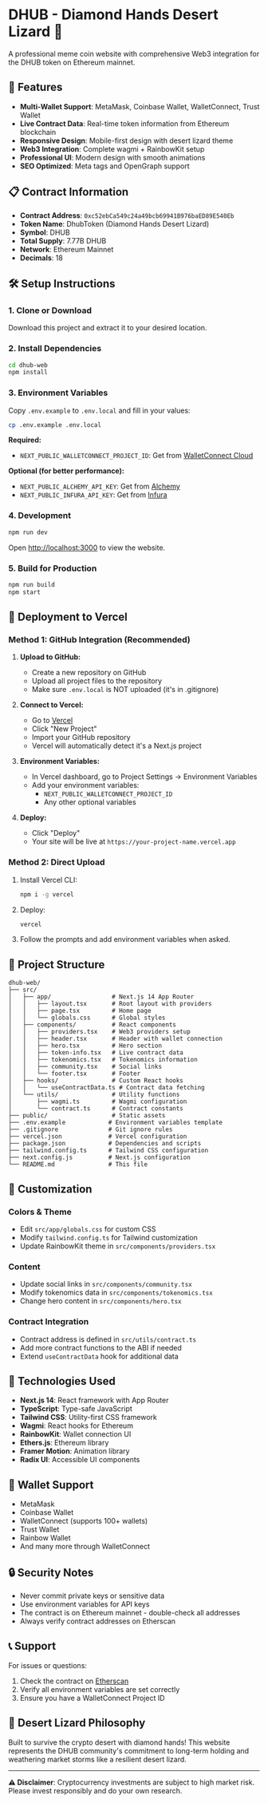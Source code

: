 
# DHUB - Diamond Hands Desert Lizard 🦎

A professional meme coin website with comprehensive Web3 integration for the DHUB token on Ethereum mainnet.

## 🚀 Features

- **Multi-Wallet Support**: MetaMask, Coinbase Wallet, WalletConnect, Trust Wallet
- **Live Contract Data**: Real-time token information from Ethereum blockchain
- **Responsive Design**: Mobile-first design with desert lizard theme
- **Web3 Integration**: Complete wagmi + RainbowKit setup
- **Professional UI**: Modern design with smooth animations
- **SEO Optimized**: Meta tags and OpenGraph support

## 📋 Contract Information

- **Contract Address**: `0xc52ebCa549c24a49bcb69941B976baED89E540Eb`
- **Token Name**: DhubToken (Diamond Hands Desert Lizard)
- **Symbol**: DHUB
- **Total Supply**: 7.77B DHUB
- **Network**: Ethereum Mainnet
- **Decimals**: 18

## 🛠️ Setup Instructions

### 1. Clone or Download

Download this project and extract it to your desired location.

### 2. Install Dependencies

```bash
cd dhub-web
npm install
```

### 3. Environment Variables

Copy `.env.example` to `.env.local` and fill in your values:

```bash
cp .env.example .env.local
```

**Required:**
- `NEXT_PUBLIC_WALLETCONNECT_PROJECT_ID`: Get from [WalletConnect Cloud](https://cloud.walletconnect.com)

**Optional (for better performance):**
- `NEXT_PUBLIC_ALCHEMY_API_KEY`: Get from [Alchemy](https://www.alchemy.com)
- `NEXT_PUBLIC_INFURA_API_KEY`: Get from [Infura](https://infura.io)

### 4. Development

```bash
npm run dev
```

Open [http://localhost:3000](http://localhost:3000) to view the website.

### 5. Build for Production

```bash
npm run build
npm start
```

## 🚀 Deployment to Vercel

### Method 1: GitHub Integration (Recommended)

1. **Upload to GitHub:**
   - Create a new repository on GitHub
   - Upload all project files to the repository
   - Make sure `.env.local` is NOT uploaded (it's in .gitignore)

2. **Connect to Vercel:**
   - Go to [Vercel](https://vercel.com)
   - Click "New Project"
   - Import your GitHub repository
   - Vercel will automatically detect it's a Next.js project

3. **Environment Variables:**
   - In Vercel dashboard, go to Project Settings → Environment Variables
   - Add your environment variables:
     - `NEXT_PUBLIC_WALLETCONNECT_PROJECT_ID`
     - Any other optional variables

4. **Deploy:**
   - Click "Deploy"
   - Your site will be live at `https://your-project-name.vercel.app`

### Method 2: Direct Upload

1. Install Vercel CLI:
   ```bash
   npm i -g vercel
   ```

2. Deploy:
   ```bash
   vercel
   ```

3. Follow the prompts and add environment variables when asked.

## 📁 Project Structure

```
dhub-web/
├── src/
│   ├── app/                 # Next.js 14 App Router
│   │   ├── layout.tsx       # Root layout with providers
│   │   ├── page.tsx         # Home page
│   │   └── globals.css      # Global styles
│   ├── components/          # React components
│   │   ├── providers.tsx    # Web3 providers setup
│   │   ├── header.tsx       # Header with wallet connection
│   │   ├── hero.tsx         # Hero section
│   │   ├── token-info.tsx   # Live contract data
│   │   ├── tokenomics.tsx   # Tokenomics information
│   │   ├── community.tsx    # Social links
│   │   └── footer.tsx       # Footer
│   ├── hooks/               # Custom React hooks
│   │   └── useContractData.ts # Contract data fetching
│   └── utils/               # Utility functions
│       ├── wagmi.ts         # Wagmi configuration
│       └── contract.ts      # Contract constants
├── public/                  # Static assets
├── .env.example            # Environment variables template
├── .gitignore              # Git ignore rules
├── vercel.json             # Vercel configuration
├── package.json            # Dependencies and scripts
├── tailwind.config.ts      # Tailwind CSS configuration
├── next.config.js          # Next.js configuration
└── README.md               # This file
```

## 🎨 Customization

### Colors & Theme
- Edit `src/app/globals.css` for custom CSS
- Modify `tailwind.config.ts` for Tailwind customization
- Update RainbowKit theme in `src/components/providers.tsx`

### Content
- Update social links in `src/components/community.tsx`
- Modify tokenomics data in `src/components/tokenomics.tsx`
- Change hero content in `src/components/hero.tsx`

### Contract Integration
- Contract address is defined in `src/utils/contract.ts`
- Add more contract functions to the ABI if needed
- Extend `useContractData` hook for additional data

## 🔧 Technologies Used

- **Next.js 14**: React framework with App Router
- **TypeScript**: Type-safe JavaScript
- **Tailwind CSS**: Utility-first CSS framework
- **Wagmi**: React hooks for Ethereum
- **RainbowKit**: Wallet connection UI
- **Ethers.js**: Ethereum library
- **Framer Motion**: Animation library
- **Radix UI**: Accessible UI components

## 📱 Wallet Support

- MetaMask
- Coinbase Wallet
- WalletConnect (supports 100+ wallets)
- Trust Wallet
- Rainbow Wallet
- And many more through WalletConnect

## 🔒 Security Notes

- Never commit private keys or sensitive data
- Use environment variables for API keys
- The contract is on Ethereum mainnet - double-check all addresses
- Always verify contract addresses on Etherscan

## 📞 Support

For issues or questions:
1. Check the contract on [Etherscan](https://etherscan.io/address/0xc52ebCa549c24a49bcb69941B976baED89E540Eb)
2. Verify all environment variables are set correctly
3. Ensure you have a WalletConnect Project ID

## 🦎 Desert Lizard Philosophy

Built to survive the crypto desert with diamond hands! This website represents the DHUB community's commitment to long-term holding and weathering market storms like a resilient desert lizard.

---

**⚠️ Disclaimer**: Cryptocurrency investments are subject to high market risk. Please invest responsibly and do your own research.
